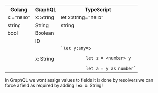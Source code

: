 <table>
  <tr>
<th>Golang</th><th>GraphQL</th><th>TypeScript</th>
    </tr>
   <tr>
<td>x:="hello"</td><td>x: String</td><td>let x:string="hello"</td>
    </tr>
    <tr>
  <td>string</td><td>String</td><td>string</td>
  </tr>  <tr>
   <td>bool</td><td>Boolean</td><td></td>
  </tr>  <tr>
   <td></td><td>ID</td><td></td>
  </tr>  
  <tr>
<td></td><td>x: String</td><td><code>`let y:any=5 <br/>
          let z = &lt;number&gt; y <br/>
          let a = y as number</code>` 
</td>
    </tr>
</table>


In GraphQL we wont assign values to fields it is done by resolvers 
we can force a field as required by adding ! ex: x: String!
